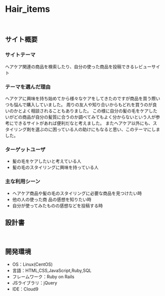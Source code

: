 # Hair_items
​
## サイト概要
### サイトテーマ
ヘアケア関連の商品を検索したり、自分の使った商品を投稿できるレビューサイト
​
### テーマを選んだ理由
ヘアケアに興味を持ち始めてから様々なケアをしてきたのですが商品を買う際いつも悩んで購入していました。
周りの友人や知り合いからもどれを買うのが良いのかとよく相談されることもありました。
この様に自分の髪の毛をケアしたいがどの商品が自分の髪質に合うのか調べてみてもよく分からないという人が参考にできるサイトがあれば便利だなと考えました。
またヘアケア以外にも、スタイリング剤を選ぶのに困っている人の助けにもなると思い、このテーマにしました。
 
### ターゲットユーザ
- 髪の毛をケアしたいと考えている人
- 髪の毛のスタイリングに興味を持っている人
​
### 主な利用シーン
- ヘアケア商品や髪の毛のスタイリングに必要な商品を見つけたい時
- 他の人の使った商 品の感想を知りたい時
- 自分が使ってみたものの感想などを投稿する時
​
## 設計書
<!--テーマを設定・提出する時点では不要です-->
​
## 開発環境
- OS：Linux(CentOS)
- 言語：HTML,CSS,JavaScript,Ruby,SQL
- フレームワーク：Ruby on Rails
- JSライブラリ：jQuery
- IDE：Cloud9


